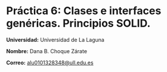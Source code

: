 # Práctica 6: Clases e interfaces genéricas. Principios SOLID.


**Universidad:** Universidad de La Laguna

**Nombre:** Dana B. Choque Zárate

**Correo:** alu0101328348@ull.edu.es
